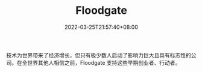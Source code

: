 ﻿---
weight: 
title: "Floodgate"
description: "技术为世界带来了经济增长，但只有极少数人启动了影响力巨大且具有标志性的公司"
date: 2022-03-25T21:57:40+08:00
lastmod: 2022-03-25T16:45:40+08:00
draft: false
authors: ["Metabd"]
featuredImage: "floodgate.png"
link: ""
tags: ["投资机构","Floodgate"]
categories: ["navigation"]
navigation: ["投资机构"]
lightgallery: true
toc: true
pinned: false
recommend: false
recommend1: false
---
技术为世界带来了经济增长，但只有极少数人启动了影响力巨大且具有标志性的公司。在全世界其他人相信之前，Floodgate 支持这些早期创业者、行动者。
